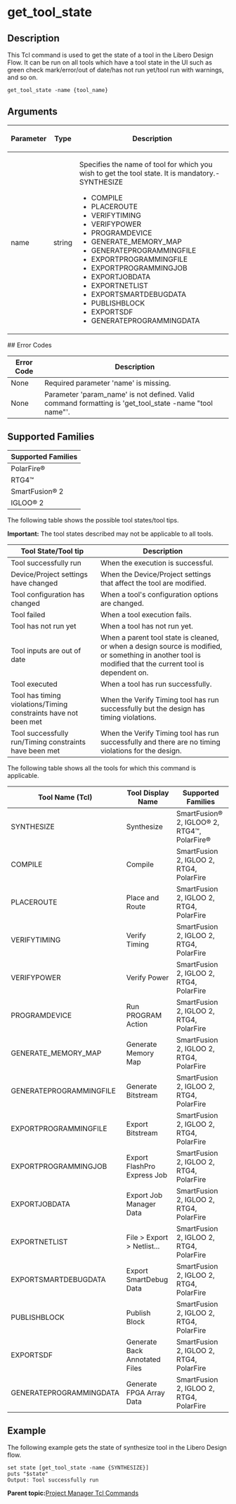 # get\_tool\_state

## Description

This Tcl command is used to get the state of a tool in the Libero Design Flow. It can be run on all tools which have a tool state in the UI such as green check mark/error/out of date/has not run yet/tool run with warnings, and so on.

```
get_tool_state -name {tool_name}
```

## Arguments

<table id="GUID-C5850C8B-FDE1-4BDE-BFF3-7C4FA2C1B3D1"><thead><tr><th>

Parameter

</th><th>

Type

</th><th>

Description

</th></tr></thead><tbody><tr><td>

name

</td><td>

string

</td><td>

Specifies the name of tool for which you wish to get the tool state. It is mandatory.-   SYNTHESIZE
-   COMPILE
-   PLACEROUTE
-   VERIFYTIMING
-   VERIFYPOWER
-   PROGRAMDEVICE
-   GENERATE\_MEMORY\_MAP
-   GENERATEPROGRAMMINGFILE
-   EXPORTPROGRAMMINGFILE
-   EXPORTPROGRAMMINGJOB
-   EXPORTJOBDATA
-   EXPORTNETLIST
-   EXPORTSMARTDEBUGDATA
-   PUBLISHBLOCK
-   EXPORTSDF
-   GENERATEPROGRAMMINGDATA

</td></tr></tbody>
</table>## Error Codes

|Error Code|Description|
|----------|-----------|
|None|Required parameter 'name' is missing.|
|None|Parameter 'param\_name' is not defined. Valid command formatting is 'get\_tool\_state -name "tool name"'.|

## Supported Families

|Supported Families|
|------------------|
|PolarFire®|
|RTG4™|
|SmartFusion® 2|
|IGLOO® 2|

The following table shows the possible tool states/tool tips.

**Important:** The tool states described may not be applicable to all tools.

|Tool State/Tool tip|Description|
|-------------------|-----------|
|Tool successfully run|When the execution is successful.|
|Device/Project settings have changed|When the Device/Project settings that affect the tool are modified.|
|Tool configuration has changed|When a tool's configuration options are changed.|
|Tool failed|When a tool execution fails.|
|Tool has not run yet|When a tool has not run yet.|
|Tool inputs are out of date|When a parent tool state is cleaned, or when a design source is modified, or something in another tool is modified that the current tool is dependent on.|
|Tool executed|When a tool has run successfully.|
|Tool has timing violations/Timing constraints have not been met|When the Verify Timing tool has run successfully but the design has timing violations.|
|Tool successfully run/Timing constraints have been met|When the Verify Timing tool has run successfully and there are no timing violations for the design.|

The following table shows all the tools for which this command is applicable.

|Tool Name \(Tcl\)|Tool Display Name|Supported Families|
|-----------------|-----------------|------------------|
|SYNTHESIZE|Synthesize|SmartFusion® 2, IGLOO® 2, RTG4™, PolarFire®|
|COMPILE|Compile|SmartFusion 2, IGLOO 2, RTG4, PolarFire|
|PLACEROUTE|Place and Route|SmartFusion 2, IGLOO 2, RTG4, PolarFire|
|VERIFYTIMING|Verify Timing|SmartFusion 2, IGLOO 2, RTG4, PolarFire|
|VERIFYPOWER|Verify Power|SmartFusion 2, IGLOO 2, RTG4, PolarFire|
|PROGRAMDEVICE|Run PROGRAM Action|SmartFusion 2, IGLOO 2, RTG4, PolarFire|
|GENERATE\_MEMORY\_MAP|Generate Memory Map|SmartFusion 2, IGLOO 2, RTG4, PolarFire|
|GENERATEPROGRAMMINGFILE|Generate Bitstream|SmartFusion 2, IGLOO 2, RTG4, PolarFire|
|EXPORTPROGRAMMINGFILE|Export Bitstream|SmartFusion 2, IGLOO 2, RTG4, PolarFire|
|EXPORTPROGRAMMINGJOB|Export FlashPro Express Job|SmartFusion 2, IGLOO 2, RTG4, PolarFire|
|EXPORTJOBDATA|Export Job Manager Data|SmartFusion 2, IGLOO 2, RTG4, PolarFire|
|EXPORTNETLIST|File &gt; Export &gt; Netlist...|SmartFusion 2, IGLOO 2, RTG4, PolarFire|
|EXPORTSMARTDEBUGDATA|Export SmartDebug Data|SmartFusion 2, IGLOO 2, RTG4, PolarFire|
|PUBLISHBLOCK|Publish Block|SmartFusion 2, IGLOO 2, RTG4, PolarFire|
|EXPORTSDF|Generate Back Annotated Files|SmartFusion 2, IGLOO 2, RTG4, PolarFire|
|GENERATEPROGRAMMINGDATA|Generate FPGA Array Data|SmartFusion 2, IGLOO 2, RTG4, PolarFire|

## Example

The following example gets the state of synthesize tool in the Libero Design flow.

```
set state [get_tool_state -name {SYNTHESIZE}]
puts "$state"
Output: Tool successfully run
```

**Parent topic:**[Project Manager Tcl Commands](GUID-CE445F8D-419D-434B-9288-A0005F280E89.md)

